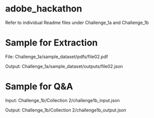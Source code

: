# adobe_hackathon

Refer to individual Readme files under Challenge_1a and Challenge_1b

# Sample for Extraction 

File: Challenge_1a/sample_dataset/pdfs/file02.pdf

Output: Challenge_1a/sample_dataset/outputs/file02.json

# Sample for Q&A

Input: Challenge_1b/Collection 2/challenge1b_input.json

Output: Challenge_1b/Collection 2/challenge1b_output.json